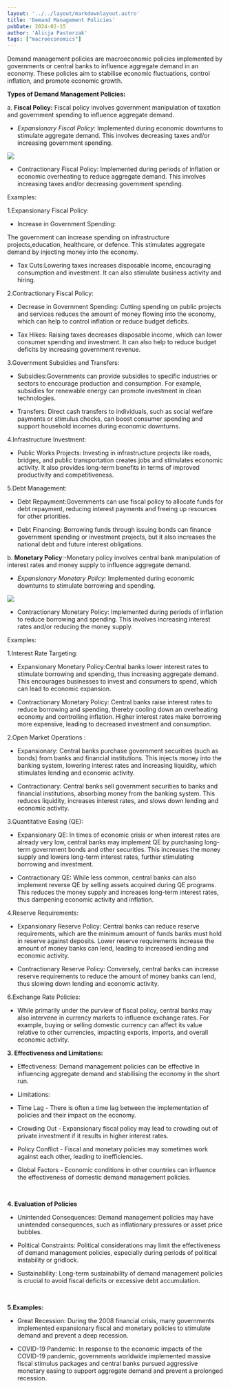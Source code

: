 ```yaml
---
layout: '../../layout/markdownlayout.astro'
title: 'Demand Management Policies'
pubDate: 2024-02-15
author: 'Alicja Pasterzak'
tags: ["macroeconomics"]
---
```

Demand management policies are macroeconomic policies implemented by governments or central banks to influence aggregate demand in an economy. These policies aim to stabilise economic fluctuations, control inflation, and promote economic growth.

**Types of Demand Management Policies:**

a. **Fiscal Policy:** Fiscal policy involves government manipulation of taxation and  government spending to influence aggregate demand.

- _Expansionary Fiscal Policy_: Implemented during economic downturns to stimulate aggregate demand. This involves decreasing taxes and/or increasing government spending.

<div class='flex justify-center'>

![](./images/Chart52.jpg)

</div>

- Contractionary Fiscal Policy: Implemented during periods of inflation or economic overheating to reduce aggregate demand. This involves increasing taxes and/or decreasing government spending.

Examples:

1.Expansionary Fiscal Policy:

- Increase in Government Spending:

The government can increase spending on infrastructure projects,education, healthcare, or defence. This stimulates aggregate demand by injecting money into the economy.

- Tax Cuts:Lowering taxes increases disposable income, encouraging consumption and investment. It can also stimulate business activity and hiring.

2.Contractionary Fiscal Policy:

- Decrease in Government Spending: Cutting spending on public projects and services reduces the amount of money flowing into the economy, which can help to control inflation or reduce budget deficits.

- Tax Hikes: Raising taxes decreases disposable income, which can lower consumer spending and investment. It can also help to reduce budget deficits by increasing government revenue.

3.Government Subsidies and Transfers:

- Subsidies:Governments can provide subsidies to specific industries or sectors to encourage production and consumption. For example, subsidies for renewable energy can promote investment in clean technologies.

- Transfers: Direct cash transfers to individuals, such as social welfare payments or stimulus checks, can boost consumer spending and support household incomes during economic downturns.

4.Infrastructure Investment: 

- Public Works Projects: Investing in infrastructure projects like roads, bridges, and public transportation creates jobs and stimulates economic activity. It also provides long-term benefits in terms of improved productivity and competitiveness.

5.Debt Management:

- Debt Repayment:Governments can use fiscal policy to allocate funds for debt repayment, reducing interest payments and freeing up resources for other priorities.

- Debt Financing: Borrowing funds through issuing bonds can finance government spending or investment projects, but it also increases the national debt and future interest obligations.

b. **Monetary Policy**:-Monetary policy involves central bank manipulation of interest rates and money supply to influence aggregate demand.

- _Expansionary Monetary Policy:_ Implemented during economic downturns to stimulate borrowing and spending. 

<div class='flex justify-center'>

![](./images/Chart51.jpg)

</div>

- Contractionary Monetary Policy: Implemented during periods of inflation to reduce borrowing and spending. This involves increasing interest rates and/or reducing the money supply.

Examples:

1.Interest Rate Targeting:

- Expansionary Monetary Policy:Central banks lower interest rates to stimulate borrowing and spending, thus increasing aggregate demand. This encourages businesses to invest and consumers to spend, which can lead to economic expansion.

- Contractionary Monetary Policy: Central banks raise interest rates to reduce borrowing and spending, thereby cooling down an overheating economy and controlling inflation. Higher interest rates make borrowing more expensive, leading to decreased investment and consumption.

2.Open Market Operations :

- Expansionary: Central banks purchase government securities (such as bonds) from banks and financial institutions. This injects money into the banking system, lowering interest rates and increasing liquidity, which stimulates lending and economic activity.

- Contractionary: Central banks sell government securities to banks and financial institutions, absorbing money from the banking system. This reduces liquidity, increases interest rates, and slows down lending and economic activity.

3.Quantitative Easing (QE):

- Expansionary QE: In times of economic crisis or when interest rates are already very low, central banks may implement QE by purchasing long-term government bonds and other securities. This increases the money supply and lowers long-term interest rates, further stimulating borrowing and investment.

- Contractionary QE: While less common, central banks can also implement reverse QE by selling assets acquired during QE programs. This reduces the money supply and increases long-term interest rates, thus dampening economic activity and inflation.

4.Reserve Requirements:

- Expansionary Reserve Policy: Central banks can reduce reserve requirements, which are the minimum amount of funds banks must hold in reserve against deposits. Lower reserve requirements increase the amount of money banks can lend, leading to increased lending and economic activity.

- Contractionary Reserve Policy: Conversely, central banks can increase reserve requirements to reduce the amount of money banks can lend, thus slowing down lending and economic activity.

6.Exchange Rate Policies:

- While primarily under the purview of fiscal policy, central banks may also intervene in currency markets to influence exchange rates. For example, buying or selling domestic currency can affect its value relative to other currencies, impacting exports, imports, and overall economic activity.

**3. Effectiveness and Limitations:**

- <span class="text-emerald-700">Effectiveness:</span> Demand management policies can be effective in influencing aggregate demand and stabilising the economy in the short run.

- <span class="text-red-700">Limitations:</span>
- Time Lag - There is often a time lag between the implementation of policies and their impact on the economy.

- Crowding Out - Expansionary fiscal policy may lead to crowding out of private investment if it results in higher interest rates.

- Policy Conflict - Fiscal and monetary policies may sometimes work against each other, leading to inefficiencies.

- Global Factors - Economic conditions in other countries can influence the effectiveness of domestic demand management policies.

<br>

**4. Evaluation of Policies**

- Unintended Consequences: Demand management policies may have unintended consequences, such as inflationary pressures or asset price bubbles.

- Political Constraints: Political considerations may limit the effectiveness of demand management policies, especially during periods of political instability or gridlock.

- Sustainability: Long-term sustainability of demand management policies is crucial to avoid fiscal deficits or excessive debt accumulation.

<br>

**5.Examples:**

- Great Recession: During the 2008 financial crisis, many governments implemented expansionary fiscal and monetary policies to stimulate demand and prevent a deep recession.

- COVID-19 Pandemic: In response to the economic impacts of the COVID-19 pandemic, governments worldwide implemented massive fiscal stimulus packages and central banks pursued aggressive monetary easing to support aggregate demand and prevent a prolonged recession.

